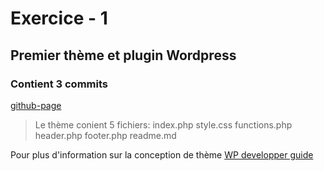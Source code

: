 # Exercice - 1
## Premier thème et plugin  Wordpress
### Contient 3 commits

[github-page](https://Hanane05.github.io/31w-hanane-boukhalfa/exer1)
> Le thème conient 5 fichiers:
index.php
style.css
functions.php
header.php
footer.php
readme.md

Pour plus d'information sur la conception de thème
[WP developper guide](https://developper.wordpress.org/theme)